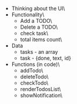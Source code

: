 - Thinking about the UI\
- Functionality\
  - Add a TODO\
  - Delete a TODO\
  - check task\
  - total items count\
- Data
  - tasks - an array
  - task - {done, text, id\}
- Functions (in code)\
   - addTodo\
   - deleteTodo\
   - checkTodo\
   - renderTodosList\
   - showNotification\
  

